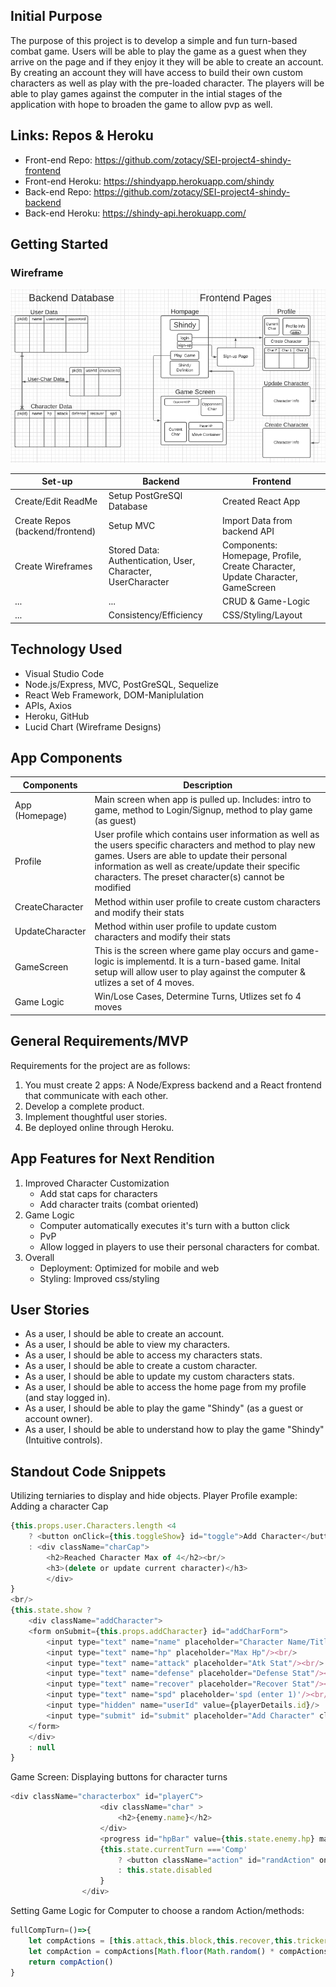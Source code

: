 ## Initial Purpose
The purpose of this project is to develop a simple and fun turn-based combat game. Users will be able to play the game as a guest when they arrive on the page and if they enjoy it they will be able to create an account. By creating an account they will have access to build their own custom characters as well as play with the pre-loaded character. The players will be able to play games against the computer in the intial stages of the application with hope to broaden the game to allow pvp as well.

## Links: Repos & Heroku
- Front-end Repo: https://github.com/zotacy/SEI-project4-shindy-frontend
- Front-end Heroku: https://shindyapp.herokuapp.com/shindy
- Back-end Repo: https://github.com/zotacy/SEI-project4-shindy-backend
- Back-end Heroku: https://shindy-api.herokuapp.com/

## Getting Started
### Wireframe
![Wireframe](public/Wireframes.png)
<!-- WireFrame Link: https://lucid.app/lucidchart/d710dfb3-2dae-41c6-b038-c00fec8383a6/edit?beaconFlowId=CC9809F839227E5B&page=0_0#?folder_id=home&browser=icon -->

|**Set-up**|**Backend**|**Frontend**|
|--------|----------|--------|
|Create/Edit ReadMe|Setup PostGreSQl Database|Created React App|
|Create Repos (backend/frontend)|Setup MVC|Import Data from backend API|
|Create Wireframes|Stored Data: Authentication, User, Character, UserCharacter|Components: Homepage, Profile, Create Character, Update Character, GameScreen|
|...|...|CRUD & Game-Logic|
|...|Consistency/Efficiency|CSS/Styling/Layout|

## Technology Used
* Visual Studio Code
* Node.js/Express, MVC, PostGreSQL, Sequelize
* React Web Framework, DOM-Maniplulation 
* APIs, Axios
* Heroku, GitHub
* Lucid Chart (Wireframe Designs)

## App Components
|**Components**|**Description**|
|--------------|---------------|
|App (Homepage)|Main screen when app is pulled up. Includes: intro to game, method to Login/Signup, method to play game (as guest)|
|Profile|User profile which contains user information as well as the users specific characters and method to play new games. Users are able to update their personal information as well as create/update their specific characters. The preset character(s) cannot be modified|
|CreateCharacter|Method within user profile to create custom characters and modify their stats|
|UpdateCharacter|Method within user profile to update custom characters and modify their stats|
|GameScreen|This is the screen where game play occurs and game-logic is implementd. It is a turn-based game. Inital setup will allow user to play against the computer & utlizes a set of 4 moves.|
|Game Logic|Win/Lose Cases, Determine Turns, Utlizes set fo 4 moves|

## General Requirements/MVP
Requirements for the project are as follows:
1. You must create 2 apps: A Node/Express backend and a React frontend that communicate with each other.
2. Develop a complete product.
3. Implement thoughtful user stories.
4. Be deployed online through Heroku.

## App Features for Next Rendition
1. Improved Character Customization
    - Add stat caps for characters
    - Add character traits (combat oriented)
2. Game Logic
    - Computer automatically executes it's turn with a button click
    - PvP
    - Allow logged in players to use their personal characters for combat.
3. Overall
    - Deployment: Optimized for mobile and web
    - Styling: Improved css/styling

## User Stories
- As a user, I should be able to create an account.
- As a user, I should be able to view my characters.
- As a user, I should be able to access my characters stats.
- As a user, I should be able to create a custom character.
- As a user, I should be able to update my custom characters stats.
- As a user, I should be able to access the home page from my profile (and stay logged in).
- As a user, I should be able to play the game "Shindy" (as a guest or account owner).
- As a user, I should be able to understand how to play the game "Shindy" (Intuitive controls).

## Standout Code Snippets
Utilizing terniaries to display and hide objects. 
Player Profile example: Adding a character Cap
```js
{this.props.user.Characters.length <4 
    ? <button onClick={this.toggleShow} id="toggle">Add Character</button> 
    : <div className="charCap">
        <h2>Reached Character Max of 4</h2><br/>
        <h3>(delete or update current character)</h3>
        </div>
}
<br/>
{this.state.show ? 
    <div className="addCharacter">
    <form onSubmit={this.props.addCharacter} id="addCharForm">
        <input type="text" name="name" placeholder="Character Name/Title"/><br/>
        <input type="text" name="hp" placeholder="Max Hp"/><br/>
        <input type="text" name="attack" placeholder="Atk Stat"/><br/>
        <input type="text" name="defense" placeholder="Defense Stat"/><br/>
        <input type="text" name="recover" placeholder="Recover Stat"/><br/>
        <input type="text" name="spd" placeholder='spd (enter 1)'/><br/>
        <input type="hidden" name="userId" value={playerDetails.id}/>
        <input type="submit" id="submit" placeholder="Add Character" className="button"/>
    </form>
    </div>
    : null
}
```
Game Screen: Displaying buttons for character turns
```js
<div className="characterbox" id="playerC">
                    <div className="char" >
                        <h2>{enemy.name}</h2>
                    </div>
                    <progress id="hpBar" value={this.state.enemy.hp} max='100'></progress>
                    {this.state.currentTurn ==='Comp' 
                        ? <button className="action" id="randAction" onClick={this.fullCompTurn}>Comp Action</button> 
                        : this.state.disabled
                    }
                </div>
```

Setting Game Logic for Computer to choose a random Action/methods:
```js
fullCompTurn=()=>{
    let compActions = [this.attack,this.block,this.recover,this.trickery]
    let compAction = compActions[Math.floor(Math.random() * compActions.length)] 
    return compAction()   
}
```


